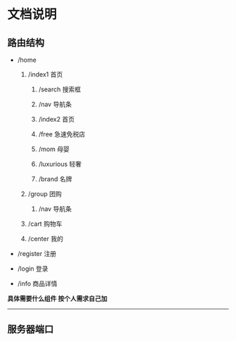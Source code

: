 # 文档说明

## 路由结构

* /home
    1. /index1 首页
    
        1. /search 搜索框
        
        2. /nav 导航条
        
        3. /index2 首页
        
        4. /free 急速免税店
        
        5. /mom 母婴
        
        6. /luxurious 轻奢
        
        7. /brand 名牌
        
    2. /group 团购
        
        1. /nav 导航条
        
    3. /cart 购物车
    
    4. /center 我的
    
* /register 注册

* /login 登录

* /info 商品详情


**具体需要什么组件 按个人需求自己加**
___

## 服务器端口


